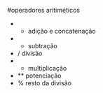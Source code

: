 #operadores aritiméticos
  
 - + adição e concatenação
 - - subtração
 -  / divisão
 -  * multiplicação
 -  ** potenciação
 -  % resto da divisão
